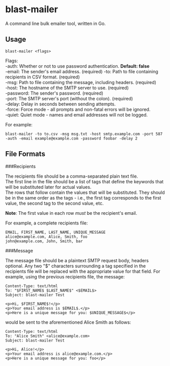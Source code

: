 blast-mailer
============

A command line bulk emailer tool, written in Go.

Usage
-----

    blast-mailer <flags>
  
Flags:  
  -auth: Whether or not to use password authentication. **Default: false**  
  -email: The sender's email address. (required)
  -to: Path to file containing recipients in CSV format. (required)  
  -msg: Path to file containing the message, including headers. (required)  
  -host: The hostname of the SMTP server to use. (required)  
  -password: The sender's password. (required)  
  -port: The SMTP server's port (without the colon). (required)  
  -delay: Delay in seconds between sending attempts.  
  -force: Force mode - all prompts and non-fatal errors will be ignored.  
  -quiet: Quiet mode - names and email addresses will not be logged.  

For example:  

    blast-mailer -to to.csv -msg msg.txt -host smtp.example.com -port 587 -auth -email example@example.com -password foobar -delay 2

File Formats
------------

###Recipients

The recipients file should be a comma-separated plain text file.  
The first line in the file should be a list of tags that define the keywords that will be substituted later for actual values.  
The rows that follow contain the values that will be substituted. They should be in the same order as the tags - i.e., the first tag corresponds to the first value, the second tag to the second value, etc.

**Note**: The first value in each row _must_ be the recipient's email.

For example, a complete recipients file:

    EMAIL, FIRST_NAME, LAST_NAME, UNIQUE_MESSAGE
    alice@example.com, Alice, Smith, foo
    john@example.com, John, Smith, bar
    
###Message

The message file should be a plaintext SMTP request body, headers optional. Any two "$" characters surrounding a tag specified in the recipients file will be replaced with the appropriate value for that field. For example, using the previous recipients file, the message:

    Content-Type: text/html
    To: "$FIRST_NAME$ $LAST_NAME$" <$EMAIL$>
    Subject: blast-mailer Test
    
    <p>Hi, $FIRST_NAME$!</p>
    <p>Your email address is $EMAIL$.</p>
    <p>Here is a unique message for you: $UNIQUE_MESSAGE$</p>
    
would be sent to the aforementioned Alice Smith as follows:

    Content-Type: text/html
    To: "Alice Smith" <alice@example.com>
    Subject: blast-mailer Test
    
    <p>Hi, Alice!</p>
    <p>Your email address is alice@example.com.</p>
    <p>Here is a unique message for you: foo</p>
    
